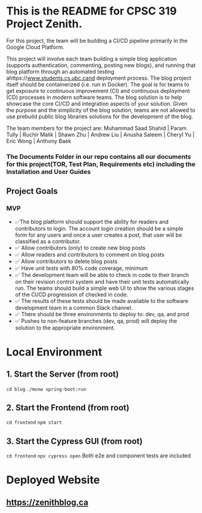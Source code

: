 # This is the README for CPSC 319 Project Zenith.

For this project, the team will be building a CI/CD pipeline primarily in the Google Cloud Platform.

This project will involve each team building a simple blog application (supports authentication, commenting, posting new blogs), and running that blog platform through an automated testing ahttps://www.students.cs.ubc.cand deployment process. The blog project itself should be containerized (i.e. run in Docker). The goal is for teams to get exposure to continuous improvement (CI) and continuous deployment (CD) processes in modern software teams. The blog solution is to help showcase the core CI/CD and integration aspects of your solution. Given the purpose and the simplicity of the blog solution, teams are not allowed to use prebuild public blog libraries solutions for the development of the blog.

The team members for the project are:
Muhammad Saad Shahid |  Param Tully | Ruchir Malik | Shawn Zhu | Andrew Liu | Anusha Saleem | Cheryl Yu | Eric Wong | Anthony Baek

### The Documents Folder in our repo contains all our documents for this project(TOR, Test Plan, Requirements etc) including the Installation and User Guides

## Project Goals
### MVP
- :white_check_mark:The blog platform should support the ability for readers and contributors to login. The account login creation should be a simple form       for any users and once a user creates a post, that user will be classified as a contributor.
- :white_check_mark: Allow contributors (only) to create new blog posts
- :white_check_mark: Allow readers and contributors to comment on blog posts
- :white_check_mark: Allow contributors to delete blog posts
- :white_check_mark: Have unit tests with 80% code coverage, minimum
- :white_check_mark: The development team will be able to check in code to their branch on their revision control system and have their unit tests automatically run. The teams should build a simple web UI to show the various stages of the CI/CD progression of checked in code.
- :white_check_mark: The results of these tests should be made available to the software development team in a common Slack channel.
- :white_check_mark: There should be three environments to deploy to: dev, qa, and prod
- :white_check_mark: Pushes to non-feature branches (dev, qa, prod) will deploy the solution to the appropriate environment.


# Local Environment
## 1. Start the Server (from root)
```cd blog```
```./mvnw spring-boot:run```

## 2. Start the Frontend (from root)
```cd frontend```
```npm start```

## 3. Start the Cypress GUI (from root)
```cd frontend```
```npx cypress open```
Both e2e and component tests are included

# Deployed Website
## https://zenithblog.ca

